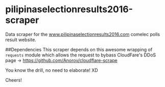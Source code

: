 # pilipinaselectionresults2016-scraper
Data scraper for the www.pilipinaselectionresults2016.com comelec polls result website.

##Dependencies
This scraper depends on this awesome wrapping of `requests` module which allows the request to bybass CloudFare's DDoS page -> https://github.com/Anorov/cloudflare-scrape

You know the drill, no need to elaborate! XD


Cheers!
